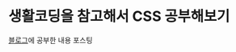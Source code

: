 # 생활코딩을 참고해서 CSS 공부해보기
[블로그](https://velog.io/@soosungp33/CSS-%EA%B3%B5%EB%B6%80%ED%95%B4%EB%B3%B4%EA%B8%B0)에 공부한 내용 포스팅